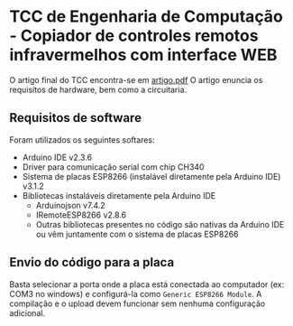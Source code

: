# TCC de Engenharia de Computação - Copiador de controles remotos infravermelhos com interface WEB

O artigo final do TCC encontra-se em [artigo.pdf](./artigo.pdf)
O artigo enuncia os requisitos de hardware, bem como a circuitaria.

## Requisitos de software

Foram utilizados os seguintes softares:

- Arduino IDE v2.3.6
- Driver para comunicação serial com chip CH340
- Sistema de placas ESP8266 (instalável diretamente pela Arduino IDE) v3.1.2
- Bibliotecas instaláveis diretamente pela Arduino IDE
    - Arduinojson v7.4.2
    - IRemoteESP8266 v2.8.6
    - Outras bibliotecas presentes no código são nativas da Arduino IDE ou vêm juntamente com o sistema de placas ESP8266

## Envio do código para a placa

Basta selecionar a porta onde a placa está conectada ao computador (ex: COM3 no windows) e configurá-la como `Generic ESP8266 Module`. A compilação e o upload devem funcionar sem nenhuma configuração adicional.



